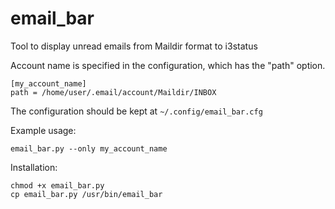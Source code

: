 email_bar
=========

Tool to display unread emails from Maildir format to i3status 



Account name is specified in the configuration, which has the "path" option.
```
[my_account_name]
path = /home/user/.email/account/Maildir/INBOX
```

The configuration should be kept at ```~/.config/email_bar.cfg```

Example usage:
```
email_bar.py --only my_account_name
```


Installation:
```
chmod +x email_bar.py
cp email_bar.py /usr/bin/email_bar
```
